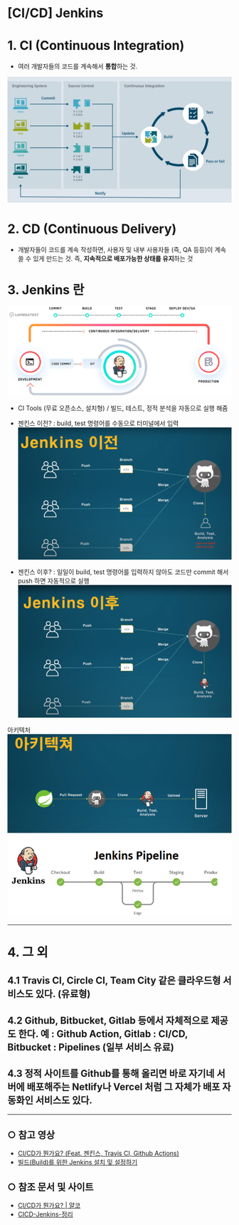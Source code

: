 [CI/CD] Jenkins
======================
# 1. CI (Continuous Integration) 
* 여러 개발자들의 코드를 계속해서 **통합**하는 것.

<img src="/KR/Guidebook/Jenkins/CI_Image.jpg" alt="CI_Image" title="CI-Image"></img>

# 2. CD (Continuous Delivery) 
* 개발자들이 코드를 계속 작성하면, 사용자 및 내부 사용자들 (즉, QA 등등)이 계속 쓸 수 있게 만드는 것. 즉, **지속적으로 배포가능한 상태를 유지**하는 것

# 3. Jenkins 란
<img src="/KR/Guidebook/Jenkins/jenkins_pipeline2.png" alt="jenkins_pipeline2" title="jenkins_pipeline2"></img>

* CI Tools (무료 오픈소스, 설치형) / 빌드, 테스트, 정적 분석을 자동으로 실행 해줌

* 젠킨스 이전? : build, test 명령어를 수동으로 터미널에서 입력
<img src="/KR/Guidebook/Jenkins/before_jenkins.png" alt="before_jenkins" title="before_jenkins"></img>

* 젠킨스 이후? : 일일이 build, test 명령어를 입력하지 않아도 코드만 commit 해서 push 하면 자동적으로 실행
<img src="/KR/Guidebook/Jenkins/after_jenkins.png" alt="after_jenkins" title="after_jenkins"></img>

아키텍처
<img src="/KR/Guidebook/Jenkins/architecture.png" alt="architecture" title="architecture"></img>


<img src="/KR/Guidebook/Jenkins/jenkins_pipeline.png" alt="jenkins_pipeline" title="jenkins_pipeline"></img>

****
# 4. 그 외
## 4.1 Travis CI, Circle CI, Team City 같은 클라우드형 서비스도 있다. (유료형)
## 4.2 Github, Bitbucket, Gitlab 등에서 자체적으로 제공도 한다. 예 : Github Action, Gitlab : CI/CD, Bitbucket : Pipelines (일부 서비스 유료)
## 4.3 정적 사이트를 Github를 통해 올리면 바로 자기네 서버에 배포해주는 Netlify나 Vercel 처럼 그 자체가 배포 자동화인 서비스도 있다.
***** 

## ○ 참고 영상
* [CI/CD가 뭔가요? (Feat. 젠킨스, Travis CI, Github Actions)](https://youtu.be/UbI0Q_9epDM)
* [빌드(Build)를 위한 Jenkins 설치 및 설정하기](https://youtu.be/m0tky1jyP-0)


## ○ 참조 문서 및 사이트
* [CI/CD가 뭔가요? | 얄코](https://www.yalco.kr/43_ci_cd/) 
* [CICD-Jenkins-정리](https://velog.io/@jellyb3ar/CICD-Jenkins-%EC%A0%95%EB%A6%AC)


